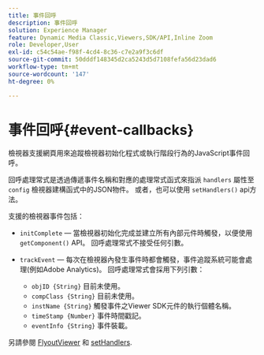 ```yaml
---
title: 事件回呼
description: 事件回呼
solution: Experience Manager
feature: Dynamic Media Classic,Viewers,SDK/API,Inline Zoom
role: Developer,User
exl-id: c54c54ae-f98f-4cd4-8c36-c7e2a9f3c6df
source-git-commit: 50dddf148345d2ca5243d5d7108fefa56d23dad6
workflow-type: tm+mt
source-wordcount: '147'
ht-degree: 0%

---
```


# 事件回呼{#event-callbacks}

檢視器支援網頁用來追蹤檢視器初始化程式或執行階段行為的JavaScript事件回呼。

回呼處理常式是透過傳遞事件名稱和對應的處理常式函式來指派 `handlers` 屬性至 `config` 檢視器建構函式中的JSON物件。 或者，也可以使用 `setHandlers()` api方法。

支援的檢視器事件包括：

* `initComplete`  — 當檢視器初始化完成並建立所有內部元件時觸發，以便使用 `getComponent()` API。 回呼處理常式不接受任何引數。

* `trackEvent`  — 每次在檢視器內發生事件時都會觸發，事件追蹤系統可能會處理(例如Adobe Analytics)。 回呼處理常式會採用下列引數：

   * `objID {String}` 目前未使用。
   * `compClass {String}` 目前未使用。
   * `instName {String}` 觸發事件之Viewer SDK元件的執行個體名稱。
   * `timeStamp {Number}` 事件時間戳記。
   * `eventInfo {String}` 事件裝載。

另請參閱 [FlyoutViewer](../../c-html5-s7-aem-asset-viewers/c-html5-flyout-viewer-20-about/c-html5-flyout-viewer-20-javascriptapiref/r-html5-flyout-viewer-20-javascriptapiref-.flyoutviewer.md#reference-b99bb25606444f46b27529ff3e960b1e) 和 [setHandlers](../../c-html5-s7-aem-asset-viewers/c-html5-flyout-viewer-20-about/c-html5-flyout-viewer-20-javascriptapiref/r-html5-flyout-viewer-20-javascriptapiref-sethandlers.md#reference-74e9acb1cd0047d5bd60eea5fa5c8692).
